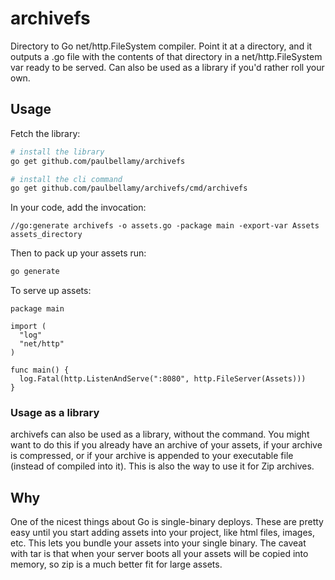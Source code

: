 # archivefs

Directory to Go net/http.FileSystem compiler. Point it at a directory, and it outputs a .go file with the contents of that directory in a net/http.FileSystem var ready to be served. Can also be used as a library if you'd rather roll your own.

## Usage

Fetch the library:

```bash
# install the library
go get github.com/paulbellamy/archivefs

# install the cli command
go get github.com/paulbellamy/archivefs/cmd/archivefs
```

In your code, add the invocation:

```golang
//go:generate archivefs -o assets.go -package main -export-var Assets assets_directory
```

Then to pack up your assets run:

```bash
go generate
```

To serve up assets:

```golang
package main

import (
  "log"
  "net/http"
)

func main() {
  log.Fatal(http.ListenAndServe(":8080", http.FileServer(Assets)))
}
```

### Usage as a library

archivefs can also be used as a library, without the command. You might want to do this if you already have an archive of your assets, if your archive is compressed, or if your archive is appended to your executable file (instead of compiled into it). This is also the way to use it for Zip archives.

## Why

One of the nicest things about Go is single-binary deploys. These are pretty easy until you start adding assets into your project, like html files, images, etc. This lets you bundle your assets into your single binary. The caveat with tar is that when your server boots all your assets will be copied into memory, so zip is a much better fit for large assets.
